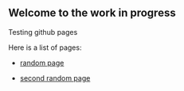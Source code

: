 ## Welcome to the work in progress

Testing github pages

Here is a list of pages: 

* [random page](random.md)

* [second random page](random2.md)
